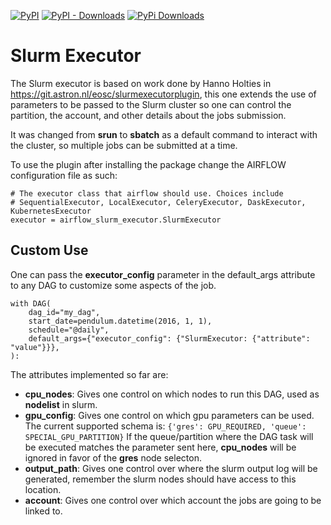 [![PyPI](https://img.shields.io/pypi/v/airflow-slurm-executor)](https://pypi.org/project/airflow-slurm-executor/)
[![PyPI - Downloads](https://img.shields.io/pypi/dm/airflow-slurm-executor)](https://pypi.org/project/airflow-slurm-executor/)
[![PyPi Downloads](https://static.pepy.tech/badge/airflow-slurm-executor)](https://pepy.tech/project/airflow-slurm-executor)

# Slurm Executor

The Slurm executor is based on work done by Hanno Holties in https://git.astron.nl/eosc/slurmexecutorplugin, this one 
extends the use of parameters to be passed to the Slurm cluster so one can control the partition, the account, and other
details about the jobs submission.

It was changed from **srun** to **sbatch** as a default command to interact with the cluster, so multiple jobs can be 
submitted at a time.


To use the plugin after installing the package change
the AIRFLOW configuration file as such:
```
# The executor class that airflow should use. Choices include
# SequentialExecutor, LocalExecutor, CeleryExecutor, DaskExecutor, KubernetesExecutor
executor = airflow_slurm_executor.SlurmExecutor
```

## Custom Use

One can pass the **executor_config** parameter in the default_args attribute to any DAG to customize some aspects of the
job.
```
with DAG(
    dag_id="my_dag",
    start_date=pendulum.datetime(2016, 1, 1),
    schedule="@daily",
    default_args={"executor_config": {"SlurmExecutor: {"attribute": "value"}}},
):
```
The attributes implemented so far are:

* **cpu_nodes**: Gives one control on which nodes to run this DAG, used as **nodelist** in slurm.
* **gpu_config**: Gives one control on which gpu parameters can be used. The current supported schema is: 
```{'gres': GPU_REQUIRED, 'queue': SPECIAL_GPU_PARTITION}``` If the queue/partition where the DAG task will be 
executed matches the parameter sent here, **cpu_nodes** will be ignored in favor of the **gres** node selecton.
* **output_path**: Gives one control over where the slurm output log will be generated, remember the slurm nodes should
have access to this location.
* **account**: Gives one control over which account the jobs are going to be linked to.